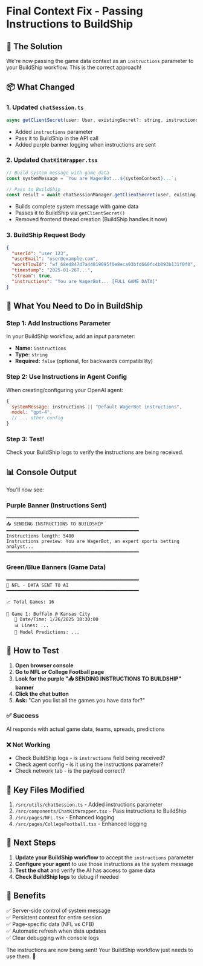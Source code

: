 # Final Context Fix - Passing Instructions to BuildShip

## 🎯 The Solution

We're now passing the game data context as an `instructions` parameter to your BuildShip workflow. This is the correct approach!

## 📦 What Changed

### 1. Updated `chatSession.ts`
```javascript
async getClientSecret(user: User, existingSecret?: string, instructions?: string)
```
- Added `instructions` parameter
- Pass it to BuildShip in the API call
- Added purple banner logging when instructions are sent

### 2. Updated `ChatKitWrapper.tsx`
```javascript
// Build system message with game data
const systemMessage = `You are WagerBot...${systemContext}...`;

// Pass to BuildShip
const result = await chatSessionManager.getClientSecret(user, existing, systemMessage);
```
- Builds complete system message with game data
- Passes it to BuildShip via `getClientSecret()`
- Removed frontend thread creation (BuildShip handles it now)

### 3. BuildShip Request Body
```json
{
  "userId": "user_123",
  "userEmail": "user@example.com",
  "workflowId": "wf_68ed847d7a44819095f0e8eca93bfd660fc4b093b131f0f0",
  "timestamp": "2025-01-26T...",
  "stream": true,
  "instructions": "You are WagerBot... [FULL GAME DATA]"
}
```

## 🔧 What You Need to Do in BuildShip

### Step 1: Add Instructions Parameter
In your BuildShip workflow, add an input parameter:
- **Name:** `instructions`
- **Type:** `string`
- **Required:** `false` (optional, for backwards compatibility)

### Step 2: Use Instructions in Agent Config
When creating/configuring your OpenAI agent:
```javascript
{
  systemMessage: instructions || "Default WagerBot instructions",
  model: "gpt-4",
  // ... other config
}
```

### Step 3: Test!
Check your BuildShip logs to verify the instructions are being received.

## 📊 Console Output

You'll now see:

### Purple Banner (Instructions Sent)
```
━━━━━━━━━━━━━━━━━━━━━━━━━━━━━━━━━━━━━━━━━━━━━━━━━
📤 SENDING INSTRUCTIONS TO BUILDSHIP
━━━━━━━━━━━━━━━━━━━━━━━━━━━━━━━━━━━━━━━━━━━━━━━━━
Instructions length: 5400
Instructions preview: You are WagerBot, an expert sports betting analyst...
━━━━━━━━━━━━━━━━━━━━━━━━━━━━━━━━━━━━━━━━━━━━━━━━━
```

### Green/Blue Banners (Game Data)
```
━━━━━━━━━━━━━━━━━━━━━━━━━━━━━━━━━━━━━━━━━━━━━━━━━
🏈 NFL - DATA SENT TO AI
━━━━━━━━━━━━━━━━━━━━━━━━━━━━━━━━━━━━━━━━━━━━━━━━━

📈 Total Games: 16

🏈 Game 1: Buffalo @ Kansas City
   📅 Date/Time: 1/26/2025 18:30:00
   📊 Lines: ...
   🤖 Model Predictions: ...
```

## 🧪 How to Test

1. **Open browser console**
2. **Go to NFL or College Football page**
3. **Look for the purple "📤 SENDING INSTRUCTIONS TO BUILDSHIP" banner**
4. **Click the chat button**
5. **Ask:** "Can you list all the games you have data for?"

### ✅ Success
AI responds with actual game data, teams, spreads, predictions

### ❌ Not Working
- Check BuildShip logs - is `instructions` field being received?
- Check agent config - is it using the instructions parameter?
- Check network tab - is the payload correct?

## 📁 Key Files Modified

1. `/src/utils/chatSession.ts` - Added instructions parameter
2. `/src/components/ChatKitWrapper.tsx` - Pass instructions to BuildShip
3. `/src/pages/NFL.tsx` - Enhanced logging
4. `/src/pages/CollegeFootball.tsx` - Enhanced logging

## 🎯 Next Steps

1. **Update your BuildShip workflow** to accept the `instructions` parameter
2. **Configure your agent** to use those instructions as the system message
3. **Test the chat** and verify the AI has access to game data
4. **Check BuildShip logs** to debug if needed

## 🚀 Benefits

✅ Server-side control of system message  
✅ Persistent context for entire session  
✅ Page-specific data (NFL vs CFB)  
✅ Automatic refresh when data updates  
✅ Clear debugging with console logs  

The instructions are now being sent! Your BuildShip workflow just needs to use them. 🎉

